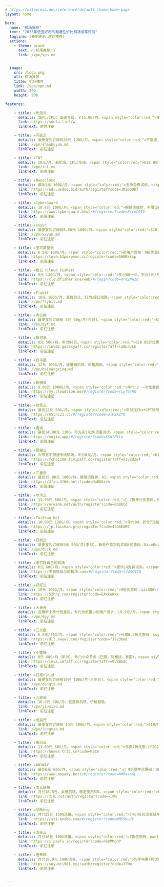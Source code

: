 ```yaml
---
# https://vitepress.dev/reference/default-theme-home-page
layout: home

hero:
  name: "机场推荐"
  text: "2025年便宜好用的翻墙性价比机场推荐评测"
  tagline: (长期更新 欢迎推荐)
  actions:
    - theme: brand
      text: 👉机场推荐👈
      link: /vpn/vpn.md


  image:
    src: /logo.png
    alt: 机场推荐
    title: 机场推荐
    link: /vpn/vpn.md
    width: 200
    height: 200

features:

    - title: ✈️优信云
      details: IEPL/IPLC 高速专线，￥15.00/月。<span style="color:red;">年付7折优惠码：618</span>
      link: https://suola.link/w
      linkText: 前往注册

    - title: ✈️闪狐云
      details: 最便宜的订阅有20元 120G/月。<span style="color:red;">不限速，不限设备数。618 8折优惠码：flashfox618</span>
      link: /vpn/shanhuyun.md
      linkText: 前往注册

    - title: ✈️TNT
      details: 10元/月。新机场、IPLC专线。<span style="color:red;">618 8折优惠码：Crazy618。</span>
      link: /vpn/tnt.md
      linkText: 前往注册

    - title: ✈️NanoCloud
      details: 最低1元 100G/月。<span style="color:red;">支持免费试用。</span>
      link: https://edu.uodoo.bid/auth/register?code=JMiOQDHf
      linkText: 前往注册

    - title: ✈️CyberGuard
      details: 18.8元 100G/月。<span style="color:red;">解锁流媒体，不限设备数。</span>
      link: https://www.cyberguard.best/#/register?code=XsreC0T5
      linkText: 前往注册

    - title: ✈️xxyun
      details: 最便宜的订阅有8.88元 100G/月。<span style="color:red;">618 85折优惠码：xxyun618</span>
      link: /vpn/xxyun.md
      linkText: 前往注册

    - title: ✈️宝可梦星云
      details: 6.9元 100G/月。<span style="color:red;">新用户首单：9折优惠码：9999。</span>
      link: https://love.52pokemon.cc/register?code=56ERkkxp
      linkText: 前往注册

    - title: ✈️鱼云（Cloud Fisher）
      details: 9元 120G/月，<span style="color:red;">年付60一年，折合5元/月。</span>
      link: https://cloudfisher.one/web/#/login?code=Xrd2NWzo
      linkText: 前往注册

    - title: ✈️Flybit
      details: 10元 100G/月，高性价比、IEPL接口线路。<span style="color:red;">9折优惠码：flybit。</span>
      link: /vpn/flybit.md
      linkText: 前往注册

    - title: ✈️青云梯
      details: 最便宜的订阅有 8元 60g/月(年付)。<span style="color:red;">618 85折优惠码：wuyi85。截止6月30号</span>
      link: /vpn/qyt.md
      linkText: 前往注册

    - title: ✈️银河云
      details: 8元 50G/月，年付96元。<span style="color:red;">618 85折优惠码：wuyi85。截止6月30号</span>
      link: https://inv02.galaxyaff.cc/register?aff=la8LavLb
      linkText: 前往注册

    - title: ✈️白羊星
      details: 12元 100G/月，轻量级机场、价格超低。<span style="color:red;">💰 年付专享八折优惠码：byx168（仅限年付使用）🕓 **活动截止：**6月20日</span>
      link: /vpn/baiyangxing.md
      linkText: 前往注册

    - title: ✈️新狮云
      details: 9.90元 1000G/月。<span style="color:red;">年付 / 一次性套餐限时五折，不限新老用户，每人限用一次。结账时输入优惠码🎫：2025618。活动时间：6月14日 – 6月18日</span>
      link: https://my.cloudlion.me/#/register?code=rLyT9shh
      linkText: 前往注册
      
    - title: ✈️耐思云
      details: 最低12元 50G/月，<span style="color:red;">年付送ChatGPT账号。</span>
      link: https://m5.nc21.cc/#/register?code=olPZKZYK
      linkText: 前往注册

    - title: ✈️魔戒
      details: 最低14.90元 130G。可先买1元2G流量测试。<span style="color:red;">不限时套餐，流量用完再买。</span>
      link: https://mojie.app/#/register?code=sSdtPtLo
      linkText: 前往注册

    - title: ✈️肥猫云
      details: 大带宽不限速专线机场。年付6元/月。<span style="color:red;">618 8折优惠码：happy618。</span>
      link: https://fchb1188.fcvipaff.cc/register?aff=X1vZd2wf
      linkText: 前往注册

    - title: ✈️三番云
      details: 最低15.88元 100G/月。解锁流媒体、AI。<span style="color:red;">👑年费七折优惠码：3fan666。</span>
      link: https://3fan.3f66.net:?code=NuDD6seh
      linkText: 前往注册

    - title: ✈️尔湾云
      details: 13.90元 50G/月。<span style="color:red;">👏 7折年付优惠码，购买时请输入 ss12。</span>
      link: https://erwan6.net/auth/register?code=BoObCd
      linkText: 前往注册

    - title: ✈️TaiShan Net
      details: 10.00元 128G/月。<span style="color:red;">年付84，折合7元每月。</span>
      link: https://jp.taishan.pro/register?code=45O5EGR9
      linkText: 前往注册

    - title: ✈️好鸭云
      details: 最便宜的订阅有5元 50G/月(季付）。新用户首次购买8折优惠码：NiceDuck。<span style="color:red;">端午75折优惠码：duck-75。</span>
      link: /vpn/duck.md
      linkText: 前往注册

    - title: ✈️老百姓自己的机场
      details: 6元 60G/月，<span style="color:red;">提供1G免费试用。</span>
      link: https://老百姓自己的机场.com/#/register?code=lfZ9QIT8
      linkText: 前往注册

    - title: ✈️好好云
      details: 10元 100G/月，<span style="color:red;">9折优惠码：qzx888</span>
      link: https://52hhy.com/register?code=EAkkeWkx
      linkText: 前往注册

    - title: ✈️大哥云
      details: 近期新上季付轻量包，专门为用量小的用户设计，19.9元/月。<span style="color:red;">8 折优惠码:dgy618，截止：6 月 25日</span>
      link: /vpn/dgy.md
      linkText: 前往注册

    - title: ✈️三文鱼
      details: 6.9元/30G/月。<span style="color:red;">长期8.5折优惠码：swywl85。</span>
      link: https://dll.swywl.com/register?code=fJl23be8
      linkText: 前往注册

    - title: ✈️小蜜蜂
      details: 8元 60G/月（年付），热门小众节点（巴西，阿根廷，泰国），<span style="color:red;">限时月付7折优惠码：xmfxmf7。</span>
      link: https://inva.xmfaff.cc/register?aff=v9VkBGdc
      linkText: 前往注册  

    - title: ✈️灯塔cloud
      details: 最便宜的订阅有10元 100G/月(半年付)。<span style="color:red;">85折优惠券:858585，时间截止 6月30号</span>
      link: /vpn/dengta.md
      linkText: 前往注册

    - title: ✈️九霄云
      details: 16.8元 80G/月，轻量级机场、价格超低。
      link: /vpn/jiuxiao.md
      linkText: 前往注册

    - title: ✈️龙猫元
      details: 最便宜的订阅有 15元 100G/月。<span style="color:red;">618月付85折优惠码：spring85。</span>
      link: /vpn/longmao.md
      linkText: 前往注册

    - title: ✈️疾风云
      details: 13.99元 50G/月。<span style="color:red;">年费7折优惠-jf2025:半年9折优惠-JF888。📅 活动截止日期：7月1日。</span>
      link: https://homes.tr25.cn?code=ReCm
      linkText: 前往注册

    - title: ✈️ANYWAY
      details: 最低6元 60G/月。<span style="color:red;">🎉 9折端午优惠码：DW90。</span>
      link: https://www.anyway.best/#/register?code=NM9asaGL
      linkText: 前往注册

    - title: ✈️次元链接
      details: 月付18.8元，自用机场，稳定使用5年。<span style="color:red;">8.8元试用一周。</span>
      link: https://次元.net/auth/register?code=kJVs
      linkText: 前往注册

    - title: ✈️SSRdog
      details: 月付25元 150G流量。<span style="color:red;">24小時3G流量試用丨滿意後購買</span>
      link:  https://st1.hosbb.com/#/register?code=WM55GuJt
      linkText: 前往注册

    - title: ✈️泡芙云
      details: 月付16元 100G流量。<span style="color:red;">7折优惠码：paofu2025 活动截止：2025年06月30日</span>
      link: https://x.paofu.io/register?code=FB8MMghY
      linkText: 前往注册      

    - title: ✈️速云梯
      details: 月付19.9元 100G流量。<span style="color:red;">包年特惠7折优惠代码：YYY11 结束时间2025.07.1</span>
      link: https://suyunti981.xyz/auth/register?code=37Wm
      linkText: 前往注册


---
```


<script setup>
import MFriends from './home/MFriends.vue'
</script>

<ClientOnly>
  <MFriends/>
</ClientOnly> 
